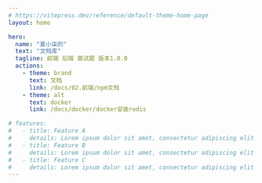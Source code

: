 ```yaml
---
# https://vitepress.dev/reference/default-theme-home-page
layout: home

hero:
  name: "夏小柒的"
  text: "文档库"
  tagline: 前端 后端 面试题 版本1.0.0
  actions:
    - theme: brand
      text: 文档
      link: /docs/02.前端/npm文档
    - theme: alt
      text: docker
      link: /docs/docker/docker安装redis

# features:
#   - title: Feature A
#     details: Lorem ipsum dolor sit amet, consectetur adipiscing elit
#   - title: Feature B
#     details: Lorem ipsum dolor sit amet, consectetur adipiscing elit
#   - title: Feature C
#     details: Lorem ipsum dolor sit amet, consectetur adipiscing elit
---
```


